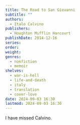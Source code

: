```yaml
---
title: The Road to San Giovanni
subtitle: ""
authors:
  - Italo Calvino
publishers:
  - Houghton Mifflin Harcourt
publishDate: 2014-12-16
series: 
order: 
weight: 
genres:
  - nonfiction
  - memoir
shelves:
  - war-is-hell
  - life-and-death
  - italy
  - translation
  - cover-love
date: 2024-09-03 16:30
lastmod: 2024-09-03 16:30
---
```

I have missed Calvino.